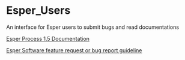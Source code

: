 # Esper_Users
An interface for Esper users to submit bugs and read documentations 

[Esper Process 1.5 Documentation](/Documentation_EsperProcess_1.5_Internal.md)


[Esper Software feature request or bug report guideline](/Documentation_BugReport.md)
